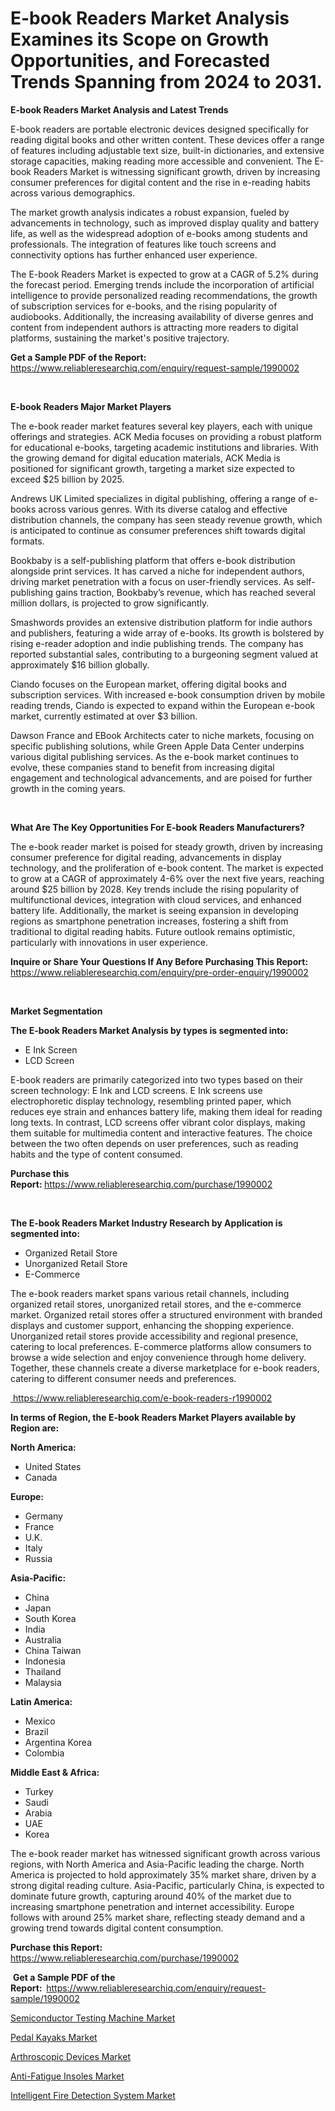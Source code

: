 <p><h1>E-book Readers Market Analysis Examines its Scope on Growth Opportunities, and Forecasted Trends Spanning from 2024 to 2031.</h1></p><p><strong>E-book Readers Market Analysis and Latest Trends</strong></p>
<p><p>E-book readers are portable electronic devices designed specifically for reading digital books and other written content. These devices offer a range of features including adjustable text size, built-in dictionaries, and extensive storage capacities, making reading more accessible and convenient. The E-book Readers Market is witnessing significant growth, driven by increasing consumer preferences for digital content and the rise in e-reading habits across various demographics.</p><p>The market growth analysis indicates a robust expansion, fueled by advancements in technology, such as improved display quality and battery life, as well as the widespread adoption of e-books among students and professionals. The integration of features like touch screens and connectivity options has further enhanced user experience.</p><p>The E-book Readers Market is expected to grow at a CAGR of 5.2% during the forecast period. Emerging trends include the incorporation of artificial intelligence to provide personalized reading recommendations, the growth of subscription services for e-books, and the rising popularity of audiobooks. Additionally, the increasing availability of diverse genres and content from independent authors is attracting more readers to digital platforms, sustaining the market's positive trajectory.</p></p>
<p><strong>Get a Sample PDF of the Report:&nbsp;</strong> <a href="https://www.reliableresearchiq.com/enquiry/request-sample/1990002?utm_campaign=101&utm_medium=2&utm_source=Github&utm_content=ia&utm_term=25102024&utm_id=e-book-readers">https://www.reliableresearchiq.com/enquiry/request-sample/1990002</a></p>
<p>&nbsp;</p>
<p><strong>E-book Readers Major Market Players</strong></p>
<p><p>The e-book reader market features several key players, each with unique offerings and strategies. ACK Media focuses on providing a robust platform for educational e-books, targeting academic institutions and libraries. With the growing demand for digital education materials, ACK Media is positioned for significant growth, targeting a market size expected to exceed $25 billion by 2025.</p><p>Andrews UK Limited specializes in digital publishing, offering a range of e-books across various genres. With its diverse catalog and effective distribution channels, the company has seen steady revenue growth, which is anticipated to continue as consumer preferences shift towards digital formats.</p><p>Bookbaby is a self-publishing platform that offers e-book distribution alongside print services. It has carved a niche for independent authors, driving market penetration with a focus on user-friendly services. As self-publishing gains traction, Bookbaby’s revenue, which has reached several million dollars, is projected to grow significantly.</p><p>Smashwords provides an extensive distribution platform for indie authors and publishers, featuring a wide array of e-books. Its growth is bolstered by rising e-reader adoption and indie publishing trends. The company has reported substantial sales, contributing to a burgeoning segment valued at approximately $16 billion globally.</p><p>Ciando focuses on the European market, offering digital books and subscription services. With increased e-book consumption driven by mobile reading trends, Ciando is expected to expand within the European e-book market, currently estimated at over $3 billion.</p><p>Dawson France and EBook Architects cater to niche markets, focusing on specific publishing solutions, while Green Apple Data Center underpins various digital publishing services. As the e-book market continues to evolve, these companies stand to benefit from increasing digital engagement and technological advancements, and are poised for further growth in the coming years.</p></p>
<p>&nbsp;</p>
<p><strong>What Are The Key Opportunities For E-book Readers Manufacturers?</strong></p>
<p><p>The e-book reader market is poised for steady growth, driven by increasing consumer preference for digital reading, advancements in display technology, and the proliferation of e-book content. The market is expected to grow at a CAGR of approximately 4-6% over the next five years, reaching around $25 billion by 2028. Key trends include the rising popularity of multifunctional devices, integration with cloud services, and enhanced battery life. Additionally, the market is seeing expansion in developing regions as smartphone penetration increases, fostering a shift from traditional to digital reading habits. Future outlook remains optimistic, particularly with innovations in user experience.</p></p>
<p><strong>Inquire or Share Your Questions If Any Before Purchasing This Report:</strong> <a href="https://www.reliableresearchiq.com/enquiry/pre-order-enquiry/1990002?utm_campaign=101&utm_medium=2&utm_source=Github&utm_content=ia&utm_term=25102024&utm_id=e-book-readers">https://www.reliableresearchiq.com/enquiry/pre-order-enquiry/1990002</a></p>
<p>&nbsp;</p>
<p><strong>Market Segmentation</strong></p>
<p><strong>The E-book Readers Market Analysis by types is segmented into:</strong></p>
<p><ul><li>E Ink Screen</li><li>LCD Screen</li></ul></p>
<p><p>E-book readers are primarily categorized into two types based on their screen technology: E Ink and LCD screens. E Ink screens use electrophoretic display technology, resembling printed paper, which reduces eye strain and enhances battery life, making them ideal for reading long texts. In contrast, LCD screens offer vibrant color displays, making them suitable for multimedia content and interactive features. The choice between the two often depends on user preferences, such as reading habits and the type of content consumed.</p></p>
<p><strong>Purchase this Report:&nbsp;</strong><a href="https://www.reliableresearchiq.com/purchase/1990002?utm_campaign=101&utm_medium=2&utm_source=Github&utm_content=ia&utm_term=25102024&utm_id=e-book-readers">https://www.reliableresearchiq.com/purchase/1990002</a></p>
<p>&nbsp;</p>
<p><strong>The E-book Readers Market Industry Research by Application is segmented into:</strong></p>
<p><ul><li>Organized Retail Store</li><li>Unorganized Retail Store</li><li>E-Commerce</li></ul></p>
<p><p>The e-book readers market spans various retail channels, including organized retail stores, unorganized retail stores, and the e-commerce market. Organized retail stores offer a structured environment with branded displays and customer support, enhancing the shopping experience. Unorganized retail stores provide accessibility and regional presence, catering to local preferences. E-commerce platforms allow consumers to browse a wide selection and enjoy convenience through home delivery. Together, these channels create a diverse marketplace for e-book readers, catering to different consumer needs and preferences.</p></p>
<p><a href="https://www.reliableresearchiq.com/e-book-readers-r1990002?utm_campaign=101&utm_medium=2&utm_source=Github&utm_content=ia&utm_term=25102024&utm_id=e-book-readers">&nbsp;https://www.reliableresearchiq.com/e-book-readers-r1990002</a></p>
<p><strong>In terms of Region, the E-book Readers Market Players available by Region are:</strong></p>
<p>
    <p> <strong> North America: </strong>
        <ul>
            <li>United States</li>
            <li>Canada</li>
        </ul>
        </p> 
    <p> <strong> Europe: </strong>
        <ul>
            <li>Germany</li>
            <li>France</li>
            <li>U.K.</li>
            <li>Italy</li>
            <li>Russia</li>
        </ul>
        </p> 
    <p> <strong> Asia-Pacific: </strong>
        <ul>
            <li>China</li>
            <li>Japan</li>
            <li>South Korea</li>
            <li>India</li>
            <li>Australia</li>
            <li>China Taiwan</li>
            <li>Indonesia</li>
            <li>Thailand</li>
            <li>Malaysia</li>
        </ul>
        </p> 
    <p> <strong> Latin America: </strong>
        <ul>
            <li>Mexico</li>
            <li>Brazil</li>
            <li>Argentina Korea</li>
            <li>Colombia</li>
        </ul>
        </p> 
    <p> <strong> Middle East & Africa: </strong>
        <ul>
            <li>Turkey</li>
            <li>Saudi</li>
            <li>Arabia</li>
            <li>UAE</li>
            <li>Korea</li>
        </ul>
    </p>
    </p>
<p><p>The e-book reader market has witnessed significant growth across various regions, with North America and Asia-Pacific leading the charge. North America is projected to hold approximately 35% market share, driven by a strong digital reading culture. Asia-Pacific, particularly China, is expected to dominate future growth, capturing around 40% of the market due to increasing smartphone penetration and internet accessibility. Europe follows with around 25% market share, reflecting steady demand and a growing trend towards digital content consumption.</p></p>
<p><strong>Purchase this Report: </strong><a href="https://www.reliableresearchiq.com/purchase/1990002?utm_campaign=101&utm_medium=2&utm_source=Github&utm_content=ia&utm_term=25102024&utm_id=e-book-readers">https://www.reliableresearchiq.com/purchase/1990002</a></p>
<p>&nbsp;<strong>Get a Sample PDF of the Report:&nbsp;&nbsp;</strong><a href="https://www.reliableresearchiq.com/enquiry/request-sample/1990002?utm_campaign=101&utm_medium=2&utm_source=Github&utm_content=ia&utm_term=25102024&utm_id=e-book-readers">https://www.reliableresearchiq.com/enquiry/request-sample/1990002</a></p>
<p><strong></strong></p>
<p><p><a href="https://www.linkedin.com/pulse/semiconductor-testing-machine-market-segmentation-applications-5ap9c?utm_campaign=101&utm_medium=2&utm_source=Github&utm_content=ia&utm_term=25102024&utm_id=e-book-readers">Semiconductor Testing Machine Market</a></p><p><a href="https://issuu.com/reportprime-2/docs/pedal-kayaks-market-size-2030.pptx_68914674d80aa6?utm_campaign=101&utm_medium=2&utm_source=Github&utm_content=ia&utm_term=25102024&utm_id=e-book-readers">Pedal Kayaks Market</a></p><p><a href="https://github.com/azucena6lzcou/Market-Research-Report-List-1/blob/main/arthroscopic-devices-market.md?utm_campaign=101&utm_medium=2&utm_source=Github&utm_content=ia&utm_term=25102024&utm_id=e-book-readers">Arthroscopic Devices Market</a></p><p><a href="https://github.com/DorinaOsmani364/Market-Research-Report-List-1/blob/main/anti-fatigue-insoles-market.md?utm_campaign=101&utm_medium=2&utm_source=Github&utm_content=ia&utm_term=25102024&utm_id=e-book-readers">Anti-Fatigue Insoles Market</a></p><p><a href="https://issuu.com/reportprime-2/docs/intelligent-fire-detection-system-m_9831452ee9b9c6?utm_campaign=101&utm_medium=2&utm_source=Github&utm_content=ia&utm_term=25102024&utm_id=e-book-readers">Intelligent Fire Detection System Market</a></p></p>